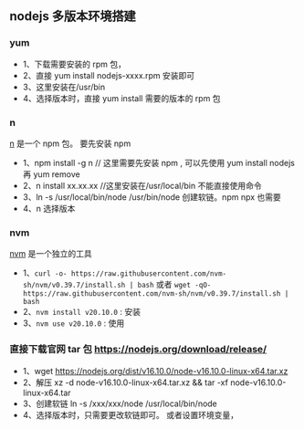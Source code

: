 ## nodejs 多版本环境搭建

### yum

- 1、下载需要安装的 rpm 包，
- 2、直接 yum install nodejs-xxxx.rpm 安装即可
- 3、这里安装在/usr/bin
- 4、选择版本时，直接 yum install 需要的版本的 rpm 包

### n

[n](https://github.com/tj/n) 是一个 npm 包。 要先安装 npm

- 1、npm install -g n // 这里需要先安装 npm , 可以先使用 yum install nodejs 再 yum remove
- 2、n install xx.xx.xx //这里安装在/usr/local/bin 不能直接使用命令
- 3、ln -s /usr/local/bin/node /usr/bin/node 创建软链。npm npx 也需要
- 4、n 选择版本

### nvm

[nvm](https://github.com/nvm-sh/nvm) 是一个独立的工具

- 1、`curl -o- https://raw.githubusercontent.com/nvm-sh/nvm/v0.39.7/install.sh | bash` 或者 `wget -qO- https://raw.githubusercontent.com/nvm-sh/nvm/v0.39.7/install.sh | bash`
- 2、`nvm install v20.10.0` : 安装
- 3、`nvm use v20.10.0` : 使用

### 直接下载官网 tar 包 https://nodejs.org/download/release/

- 1、wget https://nodejs.org/dist/v16.10.0/node-v16.10.0-linux-x64.tar.xz
- 2、解压 xz -d node-v16.10.0-linux-x64.tar.xz && tar -xf node-v16.10.0-linux-x64.tar
- 3、创建软链 ln -s /xxx/xxx/node /usr/local/bin/node
- 4、选择版本时，只需要更改软链即可。 或者设置环境变量，
